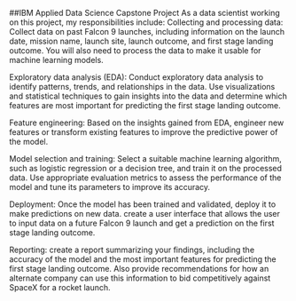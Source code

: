 ##IBM Applied Data Science Capstone Project
As a data scientist working on this project, my responsibilities include:
Collecting and processing data: Collect data on past Falcon 9 launches, including information on the launch date, mission name, launch site, launch outcome, and first stage landing outcome. You will also need to process the data to make it usable for machine learning models.

Exploratory data analysis (EDA): Conduct exploratory data analysis to identify patterns, trends, and relationships in the data. Use visualizations and statistical techniques to gain insights into the data and determine which features are most important for predicting the first stage landing outcome.

Feature engineering: Based on the insights gained from EDA, engineer new features or transform existing features to improve the predictive power of the model.

Model selection and training: Select a suitable machine learning algorithm, such as logistic regression or a decision tree, and train it on the processed data. Use appropriate evaluation metrics to assess the performance of the model and tune its parameters to improve its accuracy.

Deployment: Once the model has been trained and validated, deploy it to make predictions on new data. create a user interface that allows the user to input data on a future Falcon 9 launch and get a prediction on the first stage landing outcome.

Reporting: create a report summarizing your findings, including the accuracy of the model and the most important features for predicting the first stage landing outcome. Also provide recommendations for how an alternate company can use this information to bid competitively against SpaceX for a rocket launch.
